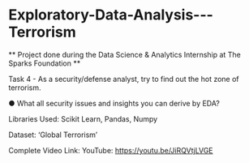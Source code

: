 # Exploratory-Data-Analysis---Terrorism

** Project done during the Data Science & Analytics Internship at The Sparks Foundation **

Task 4 - As a security/defense analyst, try to find out the hot zone of terrorism.

● What all security issues and insights you can derive by EDA?

Libraries Used: Scikit Learn, Pandas, Numpy

Dataset: ‘Global Terrorism’

Complete Video Link: YouTube: https://youtu.be/JiRQVtjLVGE
